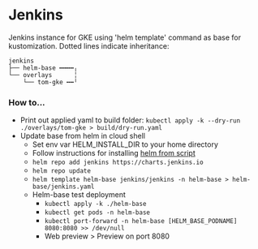 # Jenkins
Jenkins instance for GKE using 'helm template' command as base for kustomization.
Dotted lines indicate inheritance:

```
jenkins
├── helm-base ╍╍╍╍╷
└── overlays      ╎
    └── tom-gke ╍╍╵
```

### How to...
* Print out applied yaml to build folder: `kubectl apply -k --dry-run ./overlays/tom-gke > build/dry-run.yaml`
* Update base from helm in cloud shell
  * Set env var HELM_INSTALL_DIR to your home directory
  * Follow instructions for installing [helm from script](https://helm.sh/docs/intro/install/#from-script)
  * `helm repo add jenkins https://charts.jenkins.io`
  * `helm repo update`
  * `helm template helm-base jenkins/jenkins -n helm-base > helm-base/jenkins.yaml`
  * Helm-base test deployment
    * `kubectl apply -k ./helm-base`
    * `kubectl get pods -n helm-base`
    * `kubectl port-forward -n helm-base [HELM_BASE_PODNAME] 8080:8080 >> /dev/null`
    * Web preview > Preview on port 8080
